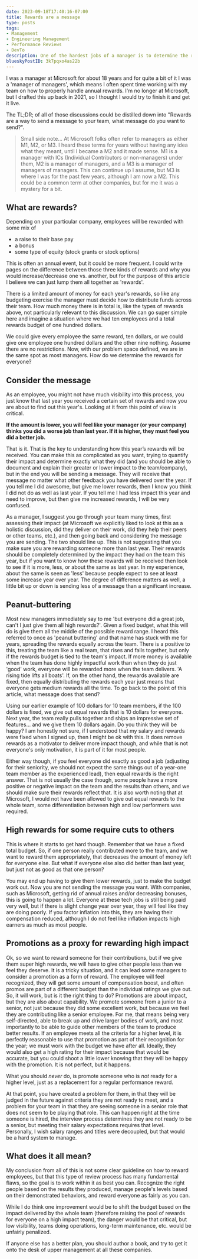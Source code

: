 ```yaml
---
date: 2023-09-18T17:40:16-07:00
title: Rewards are a message
type: posts
tags:
- Management
- Engineering Management
- Performance Reviews
- DevTo
description: One of the hardest jobs of a manager is to determine the rewards for your team. As you consider each person's impact and how to distribute rewards, it is helpful to think about the message you are trying to send with these decisions.
blueskyPostID: 3k7pqxo4as22b
---
```


I was a manager at Microsoft for about 18 years and for quite a bit of it I was a 'manager of managers', which means I often spent time working with my team on how to properly handle annual rewards. I'm no longer at Microsoft, but I drafted this up back in 2021, so I thought I would try to finish it and get it live.

The TL;DR; of all of those discussions could be distilled down into "Rewards are a way to send a message to your team, what message do you want to send?".

> Small side note... At Microsoft folks often refer to managers as either M1, M2, or M3. I heard these terms for years without having any idea what they meant, until I became a M2 and it made sense. M1 is a manager with ICs (Individual Contributors or non-managers) under them, M2 is a manager of managers, and a M3 is a manager of managers of managers. This can continue up I assume, but M3 is where I was for the past few years, although I am now a M2. This could be a common term at other companies, but for me it was a mystery for a bit.

## What are rewards?

Depending on your particular company, employees will be rewarded with some mix of

- a raise to their base pay
- a bonus
- some type of equity (stock grants or stock options)

This is often an annual event, but it could be more frequent. I could write pages on the difference between those three kinds of rewards and why you would increase/decrease one vs. another, but for the purpose of this article I believe we can just lump them all together as 'rewards'.

There is a limited amount of money for each year's rewards, so like any budgeting exercise the manager must decide how to distribute funds across their team. How much money there is in total is, like the types of rewards above, not particularly relevant to this discussion. We can go super simple here and imagine a situation where we had ten employees and a total rewards budget of one hundred dollars.

We could give every employee the same reward, ten dollars, or we could give one employee one hundred dollars and the other nine nothing. Assume there are no restrictions. Now, with our problem space defined, we are in the same spot as most managers. How do we determine the rewards for everyone?

## Consider the message

As an employee, you might not have much visibility into this process, you just know that last year you received a certain set of rewards and now you are about to find out this year's. Looking at it from this point of view is critical.

**If the amount is lower, you will feel like your manager (or your company) thinks you did a worse job than last year. If it is higher, they must feel you did a better job.**

That is it. That is the key to understanding how this year’s rewards will be received. You can make this as complicated as you want, trying to quantify their impact and determine exactly what they did (and you should be able to document and explain their greater or lower impact to the team/company), but in the end you will be sending a message. They will receive that message no matter what other feedback you have delivered over the year. If you tell me I did awesome, but give me lower rewards, then I know you think I did not do as well as last year. If you tell me I had less impact this year and need to improve, but then give me increased rewards, I will be very confused.

As a manager, I suggest you go through your team many times, first assessing their impact (at Microsoft we explicitly liked to look at this as a holistic discussion, did they deliver on their work, did they help their peers or other teams, etc.), and then going back and considering the message you are sending. The two should line up. This is not suggesting that you make sure you are rewarding someone more than last year. Their rewards should be completely determined by the impact they had on the team this year, but if you want to know how these rewards will be received then look to see if it is more, less, or about the same as last year. In my experience, about the same is seen as 'less' because people expect to see at least some increase year over year. The degree of difference matters as well, a little bit up or down is sending less of a message than a significant increase.

## Peanut-buttering

Most new managers immediately say to me 'but everyone did a great job, can't I just give them all high rewards?'. Given a fixed budget, what this will do is give them all the middle of the possible reward range. I heard this referred to once as 'peanut buttering' and that name has stuck with me for years, spreading the rewards equally across the team. There is a positive to this, treating the team like a real team, that rises and falls together, but only if the rewards budget is tied to the team's impact. If more money is available when the team has done highly impactful work than when they do just 'good' work, everyone will be rewarded more when the team delivers. 'A rising tide lifts all boats'. If, on the other hand, the rewards available are fixed, then equally distributing the rewards each year just means that everyone gets medium rewards all the time. To go back to the point of this article, what message does that send?

Using our earlier example of 100 dollars for 10 team members, if the 100 dollars is fixed, we give out equal rewards that is 10 dollars for everyone. Next year, the team really pulls together and ships an impressive set of features... and we give them 10 dollars again. Do you think they will be happy? I am honestly not sure, if I understood that my salary and rewards were fixed when I signed up, then I might be ok with this. It does remove rewards as a motivator to deliver more impact though, and while that is not everyone's only motivation, it is part of it for most people.

Either way though, if you feel everyone did exactly as good a job (adjusting for their seniority, we should not expect the same things out of a year-one team member as the experienced lead), then equal rewards is the right answer. That is not usually the case though, some people have a more positive or negative impact on the team and the results than others, and we should make sure their rewards reflect that. It is also worth noting that at Microsoft, I would not have been allowed to give out equal rewards to the whole team, some differentiation between high and low performers was required.

## High rewards for some require cuts to others

This is where it starts to get hard though. Remember that we have a fixed total budget. So, if one person really contributed more to the team, and we want to reward them appropriately, that decreases the amount of money left for everyone else. But what if everyone else also did better than last year, but just not as good as that one person?

You may end up having to give them lower rewards, just to make the budget work out. Now you are not sending the message you want. With companies, such as Microsoft, getting rid of annual raises and/or decreasing bonuses, this is going to happen a lot. Everyone at these tech jobs is still being paid very well, but if there is slight change year over year, they will feel like they are doing poorly. If you factor inflation into this, they are having their compensation reduced, although I do not feel like inflation impacts high earners as much as most people.

## Promotions as a proxy for rewarding high impact

Ok, so we want to reward someone for their contributions, but if we give them super high rewards, we will have to give other people less than we feel they deserve. It is a tricky situation, and it can lead some managers to consider a promotion as a form of reward. The employee will feel recognized, they will get some amount of compensation boost, and often promos are part of a different budget than the individual ratings we give out. So, it will work, but is it the right thing to do? Promotions are about impact, but they are also about capability. We promote someone from a junior to a senior, not just because they did some excellent work, but because we feel they are contributing like a senior employee. For me, that means being very self-directed, able to break up and drive larger bodies of work, and most importantly to be able to guide other members of the team to produce better results. If an employee meets all the criteria for a higher level, it is perfectly reasonable to use that promotion as part of their recognition for the year; we must work with the budget we have after all. Ideally, they would also get a high rating for their impact because that would be accurate, but you could shoot a little lower knowing that they will be happy with the promotion. It is not perfect, but it happens.

What you should *never* do, is promote someone who is *not* ready for a higher level, just as a replacement for a regular performance reward.

At that point, you have created a problem for them, in that they will be judged in the future against criteria they are not ready to meet, and a problem for your team in that they are seeing someone in a senior role that does not seem to be playing that role. This can happen right at the time someone is hired, the interview process determines they are not ready to be a senior, but meeting their salary expectations requires that level. Personally, I wish salary ranges and titles were decoupled, but that would be a hard system to manage.

## What does it all mean?

My conclusion from all of this is not some clear guideline on how to reward employees, but that this type of review process has many fundamental flaws, so the goal is to work within it as best you can. Recognize the right people based on the results they produced, manage people's levels based on their demonstrated behaviors, and reward everyone as fairly as you can.

While I do think one improvement would be to shift the budget based on the impact delivered by the whole team (therefore raising the pool of rewards for everyone on a high impact team), the danger would be that critical, but low visibility, teams doing operations, long-term maintenance, etc. would be unfairly penalized.

If anyone else has a better plan, you should author a book, and try to get it onto the desk of upper management at all these companies.
